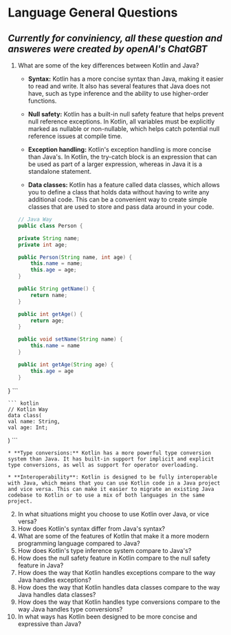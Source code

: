 # **Language General Questions**

## *Currently for conviniency, all these question and answeres were created by openAI's ChatGBT*


1. What are some of the key differences between Kotlin and Java?

	* **Syntax:** Kotlin has a more concise syntax than Java, making it easier to read and write. It also has several features that Java does not have, such as type inference and the ability to use higher-order functions.

	* **Null safety:** Kotlin has a built-in null safety feature that helps prevent null reference exceptions. In Kotlin, all variables must be explicitly marked as nullable or non-nullable, which helps catch potential null reference issues at compile time.

	* **Exception handling:** Kotlin's exception handling is more concise than Java's. In Kotlin, the try-catch block is an expression that can be used as part of a larger expression, whereas in Java it is a standalone statement.

	* **Data classes:** Kotlin has a feature called data classes, which allows you to define a class that holds data without having to write any additional code. This can be a convenient way to create simple classes that are used to store and pass data around in your code.

	``` java
	// Java Way
	public class Person {
    
    private String name;
    private int age;

    public Person(String name, int age) {
        this.name = name;
        this.age = age;
    }

    public String getName() {
        return name;
    }

    public int getAge() {
        return age;
    }

    public void setName(String name) {
        this.name = name
    }

    public int getAge(String age) {
        this.age = age
    }
}
	```
	
	``` kotlin
	// Kotlin Way
	data class(
    val name: String,
    val age: Int;
)
	```

	* **Type conversions:** Kotlin has a more powerful type conversion system than Java. It has built-in support for implicit and explicit type conversions, as well as support for operator overloading.

	* **Interoperability**: Kotlin is designed to be fully interoperable with Java, which means that you can use Kotlin code in a Java project and vice versa. This can make it easier to migrate an existing Java codebase to Kotlin or to use a mix of both languages in the same project.
	


2. In what situations might you choose to use Kotlin over Java, or vice versa?
3. How does Kotlin's syntax differ from Java's syntax?
4. What are some of the features of Kotlin that make it a more modern programming language compared to Java?
5. How does Kotlin's type inference system compare to Java's?
6. How does the null safety feature in Kotlin compare to the null safety feature in Java?
7. How does the way that Kotlin handles exceptions compare to the way Java handles exceptions?
8. How does the way that Kotlin handles data classes compare to the way Java handles data classes?
9. How does the way that Kotlin handles type conversions compare to the way Java handles type conversions?
10. In what ways has Kotlin been designed to be more concise and expressive than Java?